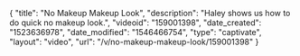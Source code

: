 {
    "title": "No Makeup Makeup Look",
    "description": "Haley shows us how to do quick no makeup look.",
    "videoid": "159001398",
    "date_created": "1523636978",
    "date_modified": "1546466754",
    "type": "captivate",
    "layout": "video",
    "url": "\/v\/no-makeup-makeup-look\/159001398"
}